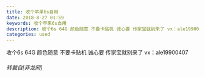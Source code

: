 ```yaml
---
title: 收个苹果6s自用
date: 2018-8-27 01:59
keywords: 收个苹果6s自用
description: 收个6s 64G 颜色随意 不要卡贴机 诚心要 传家宝就别来了 vx：ale19900407
categories: used
---
```

<td class="t_f" id="postmessage_1689960">

收个6s 64G 颜色随意 不要卡贴机 诚心要 传家宝就别来了 vx：ale19900407</td>
###### 转载自[菲龙网]